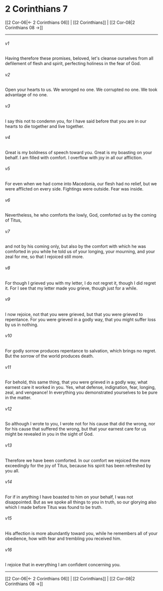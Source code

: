 # 2 Corinthians 7

[[2 Cor-06|← 2 Corinthians 06]] | [[2 Corinthians]] | [[2 Cor-08|2 Corinthians 08 →]]
***



###### v1 
Having therefore these promises, beloved, let's cleanse ourselves from all defilement of flesh and spirit, perfecting holiness in the fear of God. 

###### v2 
Open your hearts to us. We wronged no one. We corrupted no one. We took advantage of no one. 

###### v3 
I say this not to condemn you, for I have said before that you are in our hearts to die together and live together. 

###### v4 
Great is my boldness of speech toward you. Great is my boasting on your behalf. I am filled with comfort. I overflow with joy in all our affliction. 

###### v5 
For even when we had come into Macedonia, our flesh had no relief, but we were afflicted on every side. Fightings were outside. Fear was inside. 

###### v6 
Nevertheless, he who comforts the lowly, God, comforted us by the coming of Titus, 

###### v7 
and not by his coming only, but also by the comfort with which he was comforted in you while he told us of your longing, your mourning, and your zeal for me, so that I rejoiced still more. 

###### v8 
For though I grieved you with my letter, I do not regret it, though I did regret it. For I see that my letter made you grieve, though just for a while. 

###### v9 
I now rejoice, not that you were grieved, but that you were grieved to repentance. For you were grieved in a godly way, that you might suffer loss by us in nothing. 

###### v10 
For godly sorrow produces repentance to salvation, which brings no regret. But the sorrow of the world produces death. 

###### v11 
For behold, this same thing, that you were grieved in a godly way, what earnest care it worked in you. Yes, what defense, indignation, fear, longing, zeal, and vengeance! In everything you demonstrated yourselves to be pure in the matter. 

###### v12 
So although I wrote to you, I wrote not for his cause that did the wrong, nor for his cause that suffered the wrong, but that your earnest care for us might be revealed in you in the sight of God. 

###### v13 
Therefore we have been comforted. In our comfort we rejoiced the more exceedingly for the joy of Titus, because his spirit has been refreshed by you all. 

###### v14 
For if in anything I have boasted to him on your behalf, I was not disappointed. But as we spoke all things to you in truth, so our glorying also which I made before Titus was found to be truth. 

###### v15 
His affection is more abundantly toward you, while he remembers all of your obedience, how with fear and trembling you received him. 

###### v16 
I rejoice that in everything I am confident concerning you.

***
[[2 Cor-06|← 2 Corinthians 06]] | [[2 Corinthians]] | [[2 Cor-08|2 Corinthians 08 →]]
